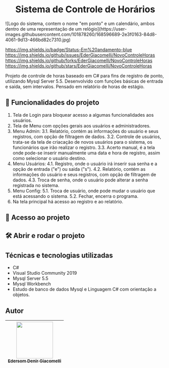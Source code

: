 <h1 align="center"> Sistema de Controle de Horários </h1>
![Logo do sistema, contem o nome "em ponto" e um calendário, ambos dentro de uma representação de um relógio](https://user-images.githubusercontent.com/101878260/168596689-2e3f0163-84d8-4061-9d13-466bd82c7310.jpg)



https://img.shields.io/badge/Status-Em%20andamento-blue
https://img.shields.io/github/issues/EderGiacomelli/NovoControleHoras
https://img.shields.io/github/forks/EderGiacomelli/NovoControleHoras
https://img.shields.io/github/stars/EderGiacomelli/NovoControleHoras

Projeto de controle de horas baseado em C# para fins de registro de ponto, utilizando Mysql Server 5.5. Desenvolvido com funções básicas de entrada e saída, sem intervalos. Pensado em relatório de horas de estágio.

## :hammer: Funcionalidades do projeto

1. Tela de Login para bloquear acesso a algumas funcionalidades aos usuários.
2. Tela de Menu com opções gerais aos usuários e administradores.
3. Menu Admin:
  3.1. Relatório, contém as informações do usuário e seus registros, com opção de filtragem de dados.
  3.2. Controle de usuários, trata-se da tela de criacação de novos usuários para o sistema, os funcionários que irão realizar o registro.
  3.3. Acerto manual, é a tela onde pode-se inserir manualmente uma data e hora de registro, assim como selecionar o usuário destino.
4. Menu Usuários:
  4.1. Registro, onde o usuário irá inserir sua senha e a opção de entrada ("e") ou saida ("s").
  4.2. Relatório, contém as informações do usuário e seus registros, com opção de filtragem de dados.
  4.3. Troca de senha, onde o usuário pode alterar a senha registrada no sistema.
5. Menu Config:
  5.1. Troca de usuário, onde pode mudar o usuário que está acessando o sistema.
  5.2. Fechar, encerra o programa.
6. Na tela principal há acesso ao registro e ao relatório.

## 📁 Acesso ao projeto

## 🛠️ Abrir e rodar o projeto

## Técnicas e tecnologias utilizadas
- C#
- Visual Studio Community 2019
- Mysql Server 5.5
- Mysql Workbench
- Estudo de banco de dados Mysql e Linguagem C# com orientação a objetos.

## Autor
| [<img src="" width=115><br><sub>Edersom Denir Giacomelli</sub>](https://github.com/EderGiacomelli) |
| :---: |
